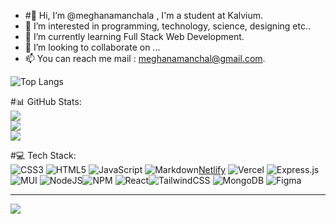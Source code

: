 - #👋 Hi, I’m @meghanamanchala , I'm a student at Kalvium.
- 👀 I’m interested in programming, technology, science, designing etc..
- 🌱 I’m currently learning Full Stack Web Development.
- 💞️ I’m looking to collaborate on ...
- 📫 You can reach me mail : meghanamanchal@gmail.com.

![Top Langs](https://github-readme-stats.vercel.app/api/top-langs/?username=meghanamanchala&hide_progress=false)
<br/>

#📊 GitHub Stats:
<br/>
![](https://github-readme-stats.vercel.app/api?username=meghanamanchala&theme=tokyonight&hide_border=false&include_all_commits=false&count_private=true)<br/>
![](https://github-readme-streak-stats.herokuapp.com/?user=meghanamanchala&theme=tokyonight&hide_border=false)<br/>
![](https://github-readme-stats.vercel.app/api/top-langs/?username=meghanamanchala&theme=tokyonight&hide_border=false&include_all_commits=false&count_private=true&layout=compact)<br/>

#💻 Tech Stack:
<br/>
![CSS3](https://img.shields.io/badge/css3-%231572B6.svg?style=for-the-badge&logo=css3&logoColor=white) ![HTML5](https://img.shields.io/badge/html5-%23E34F26.svg?style=for-the-badge&logo=html5&logoColor=white) ![JavaScript](https://img.shields.io/badge/javascript-%23323330.svg?style=for-the-badge&logo=javascript&logoColor=%23F7DF1E) ![Markdown](https://img.shields.io/badge/markdown-%23000000.svg?style=for-the-badge&logo=markdown&logoColor=white)[Netlify](https://img.shields.io/badge/netlify-%23000000.svg?style=for-the-badge&logo=netlify&logoColor=#00C7B7) ![Vercel](https://img.shields.io/badge/vercel-%23000000.svg?style=for-the-badge&logo=vercel&logoColor=white)  ![Express.js](https://img.shields.io/badge/express.js-%23404d59.svg?style=for-the-badge&logo=express&logoColor=%2361DAFB) ![MUI](https://img.shields.io/badge/MUI-%230081CB.svg?style=for-the-badge&logo=mui&logoColor=white) ![NodeJS](https://img.shields.io/badge/node.js-6DA55F?style=for-the-badge&logo=node.js&logoColor=white)![NPM](https://img.shields.io/badge/NPM-%23CB3837.svg?style=for-the-badge&logo=npm&logoColor=white) ![React](https://img.shields.io/badge/react-%2320232a.svg?style=for-the-badge&logo=react&logoColor=%2361DAFB)![TailwindCSS](https://img.shields.io/badge/tailwindcss-%2338B2AC.svg?style=for-the-badge&logo=tailwind-css&logoColor=white) ![MongoDB](https://img.shields.io/badge/MongoDB-%234ea94b.svg?style=for-the-badge&logo=mongodb&logoColor=white) ![Figma](https://img.shields.io/badge/figma-%23F24E1E.svg?style=for-the-badge&logo=figma&logoColor=white)

---
[![](https://visitcount.itsvg.in/api?id=meghanamanchala&icon=7&color=1)](https://visitcount.itsvg.in)
